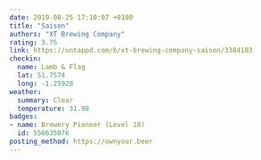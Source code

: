 ```yaml
---
date: 2019-08-25 17:10:07 +0100
title: "Saison"
authors: "XT Brewing Company"
rating: 3.75
link: https://untappd.com/b/xt-brewing-company-saison/3384103
checkin:
  name: Lamb & Flag
  lat: 51.7574
  long: -1.25928
weather:
  summary: Clear
  temperature: 31.98
badges:
- name: Brewery Pioneer (Level 18)
  id: 556635076
posting_method: https://ownyour.beer
---
```

